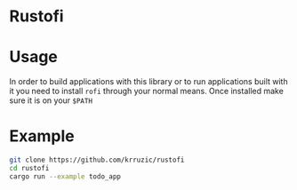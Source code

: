 Rustofi
=======

# Usage
In order to build applications with this library or to run applications built
with it you need to install `rofi` through your normal means. Once installed
make sure it is on your `$PATH`

# Example
```bash
git clone https://github.com/krruzic/rustofi
cd rustofi
cargo run --example todo_app
```

